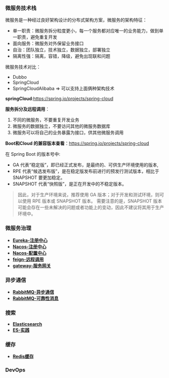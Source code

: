 ### 微服务技术栈

微服务是一种经过良好架构设计的分布式架构方案，微服务的架构特征：
- 单一职责：微服务拆分粒度更小，每一个服务都对应唯一的业务能力，做到单一职责，避免重复开发
- 面向服务：微服务对外保留业务接口
- 自治：团队独立，技术独立，数据独立，部署独立
- 隔离性强：隔离，容错，降级，避免出现联和问题

微服务技术对比：
- Dubbo
- SpringCloud
- SpringCloudAlibaba => 可以支持上面俩种架构技术

**springCloud**:<https://spring.io/projects/spring-cloud>

**服务拆分及远程调用**：
1. 不同的微服务，不要重复开发业务
2. 微服务的数据独立，不要访问其他的微服务数据库
3. 微服务可以将自己的业务暴露为接口，供其他微服务调用

**Boot和Cloud 的兼容版本查看**：<https://spring.io/projects/spring-cloud>

在 Spring Boot 的版本号中:
- GA 代表“稳定版”，即已经正式发布，是最终的、可供生产环境使用的版本,
- RPE 代表“候选发布版”，是在稳定版发布前进行的预发行测试版本，相比于 SNAPSHOT 要更加稳定。
- SNAPSHOT 代表“快照版”，是正在开发中的不稳定版本。
>因此，对于生产环境来说，推荐使用 GA 版本；对于开发和测试环境，则可以使用 RPE 版本或 SNAPSHOT 版本。
需要注意的是，SNAPSHOT 版本可能会存在一些未解决的问题或者功能上的变动，因此不建议将其用于生产环境中。



### 微服务治理
- [**Eureka-注册中心**](文档/1.服务治理/1.1.注册中心-eureka.md)
- [**Nacos-注册中心**](文档/1.服务治理/1.2.注册中心-nacos.md)
- [**Nacos-配置中心**](文档/1.服务治理/1.2.配置中心-nacos.md)
- [**feign-远程调用**](文档/1.服务治理/1.3.声明式远程调用-feign.md)
- [**gateway-服务网关**](文档/1.服务治理/1.4.服务网关-gateway.md)


### 异步通信
- [**RabbitMQ-异步通信**](文档/2.异步通信/2.1.RabbitMQ-异步通信.md)
- [**RabbitMQ-可靠性消息**](文档/2.异步通信/2.2.RabbitMQ-可靠性消息.md)

### 搜索
- [**Elasticsearch**](文档/3.分布式搜索/3.1.Elasticsearch-分布式搜索.md)
- [**ES-实践**](文档/3.分布式搜索/3.2.ES-实践.md)

### 缓存
- [**Redis缓存**](https://github.com/axcmsm/redis_study/tree/main/%E6%96%87%E6%A1%A3)

### DevOps
